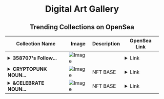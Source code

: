 <div align="center">

# Digital Art Gallery

## Trending Collections on OpenSea

| Collection Name                       | Image                                                                                     | Description                       | OpenSea Link                                                                                          |
|---------------------------------------|-------------------------------------------------------------------------------------------|-----------------------------------|--------------------------------------------------------------------------------------------------------|
| **<details><summary>358707's Follow...</summary>358707's Follower</details>** | ![Image](https://i.seadn.io/s/raw/files/19f9f090920392cc3650cbdf4361755b.png?w=500&auto=format?w=200&auto=format) |  | <details><summary>Link</summary>[358707's Follower](https://opensea.io/collection/358707-s-follower)</details> |
| **<details><summary>CRYPTOPUNK NOUN...</summary>CRYPTOPUNK NOUNS CB</details>** | ![Image](https://i.seadn.io/s/raw/files/bc11c345b21594effa03f5929c2157ee.jpg?w=500&auto=format?w=200&auto=format) | NFT BASE  | <details><summary>Link</summary>[CRYPTOPUNK NOUNS CB](https://opensea.io/collection/cryptopunk-nouns-cb-8)</details> |
| **<details><summary>&CELEBRATE NOUN...</summary>&CELEBRATE NOUNS CB</details>** | ![Image](https://i.seadn.io/s/raw/files/14b1c46c8c8c3293c0f2accdf91a4e11.jpg?w=500&auto=format?w=200&auto=format) | NFT BASE  | <details><summary>Link</summary>[&CELEBRATE NOUNS CB](https://opensea.io/collection/celebrate-nouns-cb-10)</details> |

</div>